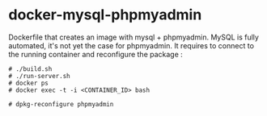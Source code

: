 # docker-mysql-phpmyadmin

Dockerfile that creates an image with mysql + phpmyadmin.
MySQL is fully automated, it's not yet the case for phpmyadmin. It requires to connect to the running container and reconfigure the package :

	# ./build.sh
	# ./run-server.sh
	# docker ps
	# docker exec -t -i <CONTAINER_ID> bash

	# dpkg-reconfigure phpmyadmin
